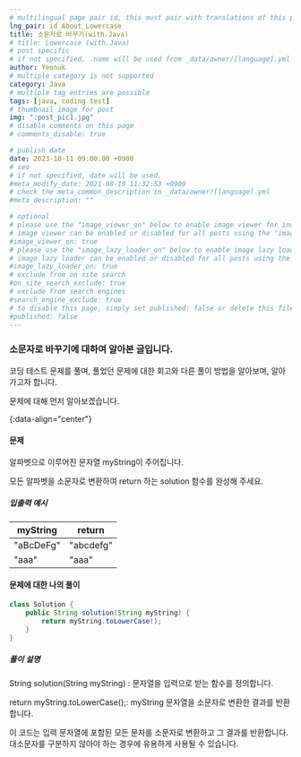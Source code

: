 ```yaml
---
# multilingual page pair id, this must pair with translations of this page. (This name must be unique)
lng_pair: id_About_Lowercase
title: 소문자로 바꾸기(with.Java)
# title: Lowercase (with.Java)
# post specific
# if not specified, .name will be used from _data/owner/[language].yml
author: Yeonuk
# multiple category is not supported
category: Java
# multiple tag entries are possible
tags: [java, coding test]
# thumbnail image for post
img: ":post_pic1.jpg"
# disable comments on this page
# comments_disable: true

# publish date
date: 2023-10-11 09:00:00 +0900
# seo
# if not specified, date will be used.
#meta_modify_date: 2021-08-10 11:32:53 +0900
# check the meta_common_description in _data/owner/[language].yml
#meta_description: ""

# optional
# please use the "image_viewer_on" below to enable image viewer for individual pages or posts (_posts/ or [language]/_posts folders).
# image viewer can be enabled or disabled for all posts using the "image_viewer_posts: true" setting in _data/conf/main.yml.
#image_viewer_on: true
# please use the "image_lazy_loader_on" below to enable image lazy loader for individual pages or posts (_posts/ or [language]/_posts folders).
# image lazy loader can be enabled or disabled for all posts using the "image_lazy_loader_posts: true" setting in _data/conf/main.yml.
#image_lazy_loader_on: true
# exclude from on site search
#on_site_search_exclude: true
# exclude from search engines
#search_engine_exclude: true
# to disable this page, simply set published: false or delete this file
#published: false
---
```


<!-- outline-start -->

### 소문자로 바꾸기에 대하여 알아본 글입니다.

코딩 테스트 문제를 풀며, 풀었던 문제에 대한 회고와 다른 풀이 방법을 알아보며, 알아가고자 합니다.

문제에 대해 먼저 알아보겠습니다.

{:data-align="center"}

<!-- outline-end -->

#### 문제

알파벳으로 이루어진 문자열 myString이 주어집니다.

모든 알파벳을 소문자로 변환하여 return 하는 solution 함수를 완성해 주세요.

##### 입출력 예시

| myString  | return    |
| --------- | --------- |
| "aBcDeFg" | "abcdefg" |
| "aaa"     | "aaa"     |

<!-- | start_num | end_num | result |
| --------- | ------- | ------ |
| 10        | 3       | 0      | -->

#### 문제에 대한 나의 풀이

```java
class Solution {
    public String solution(String myString) {
        return myString.toLowerCase();
    }
}
```

##### 풀이 설명

String solution(String myString) : 문자열을 입력으로 받는 함수를 정의합니다.

return myString.toLowerCase();: myString 문자열을 소문자로 변환한 결과를 반환합니다.

이 코드는 입력 문자열에 포함된 모든 문자를 소문자로 변환하고 그 결과를 반환합니다. 대소문자를 구분하지 않아야 하는 경우에 유용하게 사용될 수 있습니다.
